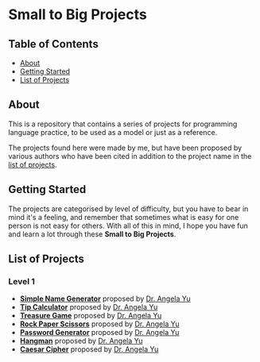 # Small to Big Projects

## Table of Contents

- [About](#about)
- [Getting Started](#getting-started)
- [List of Projects](#list-of-projects)

## About

This is a repository that contains a series of projects for programming language practice, to be used as a model or just as a reference.

The projects found here were made by me, but have been proposed by various authors who have been cited in addition to the project name in the [list of projects](#list-of-projects).

## Getting Started

The projects are categorised by level of difficulty, but you have to bear in mind it's a feeling, and remember that sometimes what is easy for one person is not easy for others. With all of this in mind, I hope you have fun and learn a lot through these **Small to Big Projects**.  

## List of Projects

### Level 1

- **[Simple Name Generator](/1%20-%20simple-name-generator/)** proposed by [Dr. Angela Yu](https://github.com/angelabauer)
- **[Tip Calculator](/2%20-%20tip-calculator/)** proposed by [Dr. Angela Yu](https://github.com/angelabauer)
- **[Treasure Game](/3%20-%20treasure-game/)** proposed by [Dr. Angela Yu](https://github.com/angelabauer)
- **[Rock Paper Scissors](/4%20-%20rock-paper-scissors/)** proposed by [Dr. Angela Yu](https://github.com/angelabauer)
- **[Password Generator](/5%20-%20password-generator/)** proposed by [Dr. Angela Yu](https://github.com/angelabauer)
- **[Hangman](/6%20-%20hangman/)** proposed by [Dr. Angela Yu](https://github.com/angelabauer)
- **[Caesar Cipher](/7%20-%20caesar-cipher/)** proposed by [Dr. Angela Yu](https://github.com/angelabauer)
